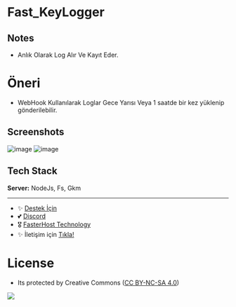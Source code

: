 # Fast_KeyLogger

## Notes

- Anlık Olarak Log Alır Ve Kayıt Eder.

# Öneri

- WebHook Kullanılarak Loglar Gece Yarısı Veya 1 saatde bir kez yüklenip gönderilebilir.

## Screenshots

![image](https://github.com/fastuptime/Fast_KeyLogger/assets/63351166/624c866f-6bd6-4bec-a061-e341ceed4a66)
![image](https://github.com/fastuptime/Fast_KeyLogger/assets/63351166/5937268e-9f76-4a08-953b-9dcbe6e3eb85)

## Tech Stack

**Server:** NodeJs, Fs, Gkm

---
- ✨ [Destek İçin](https://fastuptime.com) <br>
- 💕 [Discord](https://fastuptime.com/discord)<br>
- 🎖️ [FasterHost Technology](https://fasterhost.tech/)<br>
- ✨ İletişim için [Tıkla!](mailto:fastuptime@gmail.com)<br>

# License
- Its protected by Creative Commons ([CC BY-NC-SA 4.0](https://creativecommons.org/licenses/by-nc-sa/4.0/))

<a href="https://creativecommons.org/licenses/by-nc-sa/4.0/" title="BYNCSA40"><img src="https://licensebuttons.net/l/by-nc-sa/4.0/88x31.png"></a>
